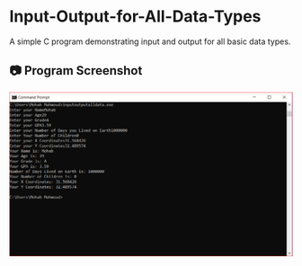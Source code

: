 # Input-Output-for-All-Data-Types
A simple C program demonstrating input and output for all basic data types.
## 📷 Program Screenshot
![Program Output](InputOutputAllDataTypes.PNG)
